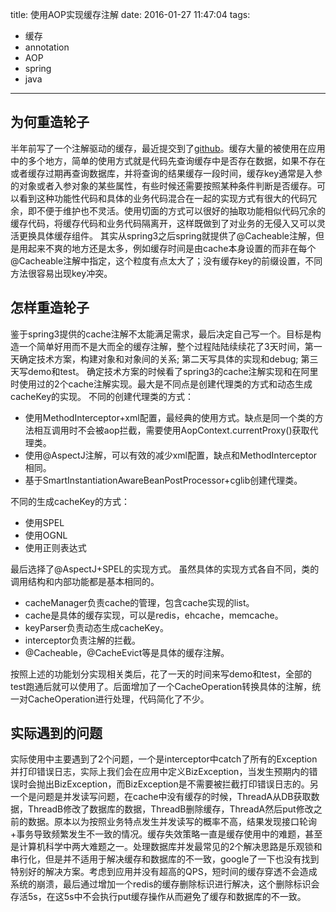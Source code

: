 title: 使用AOP实现缓存注解
date: 2016-01-27 11:47:04
tags:
- 缓存 
- annotation
- AOP
- spring
- java 

---

## 为何重造轮子  

半年前写了一个注解驱动的缓存，最近提交到了[github](https://github.com/minotaursu/cacheAnnotation)。缓存大量的被使用在应用中的多个地方，简单的使用方式就是代码先查询缓存中是否存在数据，如果不存在或者缓存过期再查询数据库，并将查询的结果缓存一段时间，缓存key通常是入参的对象或者入参对象的某些属性，有些时候还需要按照某种条件判断是否缓存。可以看到这种功能性代码和具体的业务代码混合在一起的实现方式有很大的代码冗余，即不便于维护也不灵活。使用切面的方式可以很好的抽取功能相似代码冗余的缓存代码，将缓存代码和业务代码隔离开，这样既做到了对业务的无侵入又可以灵活更换具体缓存组件。
其实从spring3之后spring就提供了@Cacheable注解，但是用起来不爽的地方还是太多，例如缓存时间是由cache本身设置的而非在每个@Cacheable注解中指定，这个粒度有点太大了；没有缓存key的前缀设置，不同方法很容易出现key冲突。

## 怎样重造轮子

鉴于spring3提供的cache注解不太能满足需求，最后决定自己写一个。目标是构造一个简单好用而不是大而全的缓存注解，整个过程陆陆续续花了3天时间，第一天确定技术方案，构建对象和对象间的关系; 第二天写具体的实现和debug; 第三天写demo和test。
确定技术方案的时候看了spring3的cache注解实现和在阿里时使用过的2个cache注解实现。最大是不同点是创建代理类的方式和动态生成cacheKey的实现。
不同的创建代理类的方式：  
* 使用MethodInterceptor+xml配置，最经典的使用方式。缺点是同一个类的方法相互调用时不会被aop拦截，需要使用AopContext.currentProxy()获取代理类。  
* 使用@AspectJ注解，可以有效的减少xml配置，缺点和MethodInterceptor相同。  
* 基于SmartInstantiationAwareBeanPostProcessor+cglib创建代理类。 

不同的生成cacheKey的方式：  
* 使用SPEL  
* 使用OGNL  
* 使用正则表达式  

最后选择了@AspectJ+SPEL的实现方式。
虽然具体的实现方式各自不同，类的调用结构和内部功能都是基本相同的。  
* cacheManager负责cache的管理，包含cache实现的list。  
* cache是具体的缓存实现，可以是redis，ehcache，memcache。  
* keyParser负责动态生成cacheKey。  
* interceptor负责注解的拦截。  
* @Cacheable，@CacheEvict等是具体的缓存注解。  

按照上述的功能划分实现相关类后，花了一天的时间来写demo和test，全部的test跑通后就可以使用了。后面增加了一个CacheOperation转换具体的注解，统一对CacheOperation进行处理，代码简化了不少。


## 实际遇到的问题

实际使用中主要遇到了2个问题，一个是interceptor中catch了所有的Exception并打印错误日志，实际上我们会在应用中定义BizException，当发生预期内的错误时会抛出BizException，而BizException是不需要被拦截打印错误日志的。另一个是问题是并发读写问题，在cache中没有缓存的时候，ThreadA从DB获取数据，ThreadB修改了数据库的数据，ThreadB删除缓存，ThreadA然后put修改之前的数据。原本以为按照业务特点发生并发读写的概率不高，结果发现接口轮询+事务导致频繁发生不一致的情况。缓存失效策略一直是缓存使用中的难题，甚至是计算机科学中两大难题之一。处理数据库并发最常见的2个解决思路是乐观锁和串行化，但是并不适用于解决缓存和数据库的不一致，google了一下也没有找到特别好的解决方案。考虑到应用并没有超高的QPS，短时间的缓存穿透不会造成系统的崩溃，最后通过增加一个redis的缓存删除标识进行解决，这个删除标识会存活5s，在这5s中不会执行put缓存操作从而避免了缓存和数据库的不一致。

